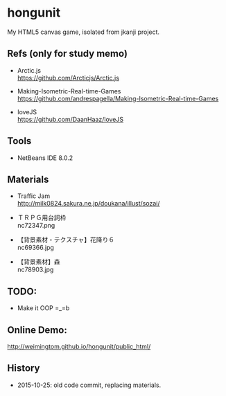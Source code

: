 # hongunit
My HTML5 canvas game, isolated from jkanji project.

## Refs (only for study memo)  
* Arctic.js  
https://github.com/Arcticjs/Arctic.js  

* Making-Isometric-Real-time-Games  
https://github.com/andrespagella/Making-Isometric-Real-time-Games  

* loveJS  
https://github.com/DaanHaaz/loveJS  

## Tools  
* NetBeans IDE 8.0.2  

## Materials  
* Traffic Jam    
http://milk0824.sakura.ne.jp/doukana/illust/sozai/  

* ＴＲＰＧ用台詞枠  
nc72347.png  

* 【背景素材・テクスチャ】花降り６  
nc69366.jpg  

* 【背景素材】森  
nc78903.jpg  

## TODO:  
* Make it OOP =_=b  

## Online Demo:  
http://weimingtom.github.io/hongunit/public_html/  

## History  
* 2015-10-25: old code commit, replacing materials.  

